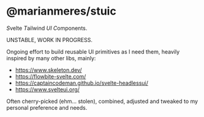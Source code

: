 # @marianmeres/stuic

*S*velte *T*ailwind _UI_ *C*omponents.

UNSTABLE, WORK IN PROGRESS.

Ongoing effort to build reusable UI primitives as I need them, heavily inspired by many other libs, mainly:

- https://www.skeleton.dev/
- https://flowbite-svelte.com/
- https://captaincodeman.github.io/svelte-headlessui/
- https://www.svelteui.org/

Often cherry-picked (ehm... stolen), combined, adjusted and tweaked to my personal preference and needs.
